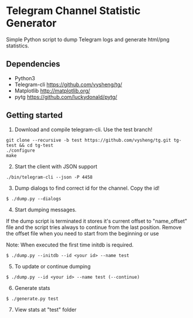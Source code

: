 

Telegram Channel Statistic Generator
===

Simple Python script to dump Telegram logs and generate html/png statistics.

Dependencies
---
* Python3
* Telegram-cli https://github.com/vysheng/tg/
* Matplotlib http://matplotlib.org/
* pytg https://github.com/luckydonald/pytg/



Getting started
---

1) Download and compile telegram-cli. Use the test branch!
```
git clone --recursive -b test https://github.com/vysheng/tg.git tg-test && cd tg-test
./configure
make
```

2) Start the client with JSON support
```
./bin/telegram-cli --json -P 4458
```

3) Dump dialogs to find correct id for the channel. Copy the id!
```
$ ./dump.py --dialogs
```

4) Start dumping messages.

If the dump script is terminated it stores it's current offset to "name_offset"
file and the script tries always to continue from the last position.
Remove the offset file when you need to start from the beginning or use

Note: When executed the first time initdb is required.

```
$ ./dump.py --initdb --id <your id> --name test
```

5) To update or continue dumping
```
$ ./dump.py --id <your id> --name test (--continue)
```

6) Generate stats
```
$ ./generate.py test
```

7) View stats at "test" folder

